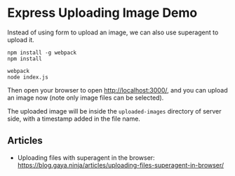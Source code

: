 Express Uploading Image Demo
============================

Instead of using form to upload an image, we can also use superagent to upload it.

```
npm install -g webpack
npm install

webpack
node index.js
```

Then open your browser to open <http://localhost:3000/>, and you can upload an image now (note only image files can be selected).

The uploaded image will be inside the `uploaded-images` directory of server side, with a timestamp added in the file name.

Articles
-------

- Uploading files with superagent in the browser:  <https://blog.gaya.ninja/articles/uploading-files-superagent-in-browser/>